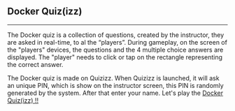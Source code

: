 ## Docker Quiz(izz)

--------

The Docker quiz is a collection of questions, created by the instructor, they are asked in real-time, to al the “players”.
During gameplay, on the screen of the "players" devices, the questions and the 4 multiple choice answers are displayed. 
The "player" needs to click or tap on the rectangle representing the correct answer. 

The Docker quiz is made on Quizizz. When Quizizz is launched, it will ask an unique PIN, which is show on the instructor screen, this PIN is randomly generated by the system. After that enter your name.
Let's play the [Docker Quiz(izz) !!](https://quizizz.com/join/)

